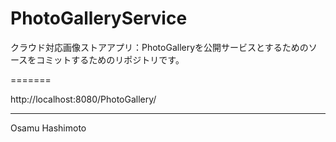 # PhotoGalleryService

クラウド対応画像ストアアプリ：PhotoGalleryを公開サービスとするためのソースをコミットするためのリポジトリです。



=======

http://localhost:8080/PhotoGallery/


-----------------
Osamu Hashimoto
